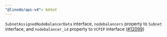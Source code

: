 ```yaml
---
"@linode/api-v4": Added
---
```


`SubnetAssignedNodeBalancerData` interface,  `nodebalancers` property to `Subnet` interface, and `nodebalancer_id` property to `VCPIP` interface ([#12099](https://github.com/linode/manager/pull/12099))
